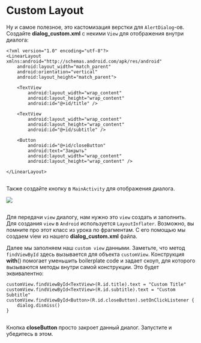 # Custom Layout

Ну и самое полезное, это кастомизация верстки для `AlertDialog`-ов. Создайте **dialog\_custom.xml** c некими `View` для отображения внутри диалога:

```
<?xml version="1.0" encoding="utf-8"?>
<LinearLayout xmlns:android="http://schemas.android.com/apk/res/android"
    android:layout_width="match_parent"
    android:orientation="vertical"
    android:layout_height="match_parent">

    <TextView
        android:layout_width="wrap_content"
        android:layout_height="wrap_content"
        android:id="@+id/title" />

    <TextView
        android:layout_width="wrap_content"
        android:layout_height="wrap_content"
        android:id="@+id/subtitle" />

    <Button
        android:id="@+id/closeButton"
        android:text="Закрыть"
        android:layout_width="wrap_content"
        android:layout_height="wrap_content" />

</LinearLayout>
```

![](data:image/gif;base64,R0lGODlhAQABAPABAP///wAAACH5BAEKAAAALAAAAAABAAEAAAICRAEAOw==)![](data:image/gif;base64,R0lGODlhAQABAPABAP///wAAACH5BAEKAAAALAAAAAABAAEAAAICRAEAOw== "Click and drag to move")

Также создайте кнопку в `MainActivity` для отображения диалога.

![](https://ucarecdn.com/8d77c7c2-e702-42f3-83fa-54b6e61c40c9/)

![](data:image/gif;base64,R0lGODlhAQABAPABAP///wAAACH5BAEKAAAALAAAAAABAAEAAAICRAEAOw== "Click and drag to move")

Для передачи `view` диалогу, нам нужно это `view` создать и заполнить. Для создания `view` в `Android` используется `LayoutInflater`. Возможно, вы помните про этот класс из урока по фрагментам. С его помощью мы создаем view из нашего **dialog\_custom.xml** файла.

Далее мы заполняем наш `custom view` данными. Заметьте, что метод `findViewById` здесь вызывается для объекта `customView`. Конструкция **with**() помогает уменьшить boilerplate code и задает скоуп, для которого вызываются методы внутри самой конструкции. Это будет эквивалентно:

```
customView.findViewById<TextView>(R.id.title).text = "Custom Title"
customView.findViewById<TextView>(R.id.subtitle).text = "Custom Subtitle"
customView.findViewById<Button>(R.id.closeButton).setOnClickListener {
    dialog.dismiss()
}
```

![](data:image/gif;base64,R0lGODlhAQABAPABAP///wAAACH5BAEKAAAALAAAAAABAAEAAAICRAEAOw==)![](data:image/gif;base64,R0lGODlhAQABAPABAP///wAAACH5BAEKAAAALAAAAAABAAEAAAICRAEAOw== "Click and drag to move")

Кнопка **closeButton** просто закроет данный диалог. Запустите и убедитесь в этом.

